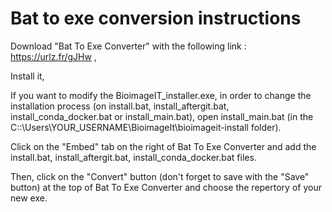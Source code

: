 # Bat to exe conversion instructions
Download "Bat To Exe Converter" with the following link : https://urlz.fr/gJHw ,

Install it,

If you want to modify the BioimageIT_installer.exe, in order to change the installation process (on install.bat, install_aftergit.bat, install_conda_docker.bat or install_main.bat), open install_main.bat (in the C::\\Users\YOUR_USERNAME\BioimageIt\bioimageit-install folder).

Click on the "Embed" tab on the right of Bat To Exe Converter and add the install.bat, install_aftergit.bat, install_conda_docker.bat files.

Then, click on the "Convert" button (don't forget to save with the "Save" button)  at the top of Bat To Exe Converter and choose the repertory of your new exe.

